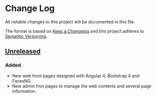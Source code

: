 # Change Log
All notable changes to this project will be documented in this file.

The format is based on [Keep a Changelog](http://keepachangelog.com/)
and this project adheres to [Semantic Versioning](http://semver.org/).

## [Unreleased]
### Added
- New web front pages designed with Angular 4, Bootstrap 4 and FacesNG.
- New admin fron pages to manage the web contents and several page information.

[Unreleased]: https://github.com/aragonopendata/GA_OD_Core/compare/master...develop

